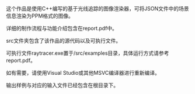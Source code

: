 这个作品是使用C++编写的基于光线追踪的图像渲染器，可将JSON文件中的场景信息渲染为PPM格式的图像。

详细的制作流程与功能介绍包含在report.pdf中。

src文件夹包含了该作品的源代码以及可执行文件。

可执行文件raytracer.exe置于/src/examples目录，具体运行方式请参考report.pdf。

如有需要，请使用Visual Studio或其他MSVC编译器进行重新编译。

输出样例与对应的输入文件已经包含在根目录下。
